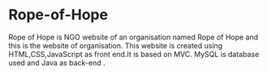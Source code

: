 # Rope-of-Hope
Rope of Hope is NGO website of an organisation named Rope of Hope and this is the website of organisation.
This website is created using HTML,CSS,JavaScript as front end.It is based on MVC.
MySQL is database used and Java as back-end .

